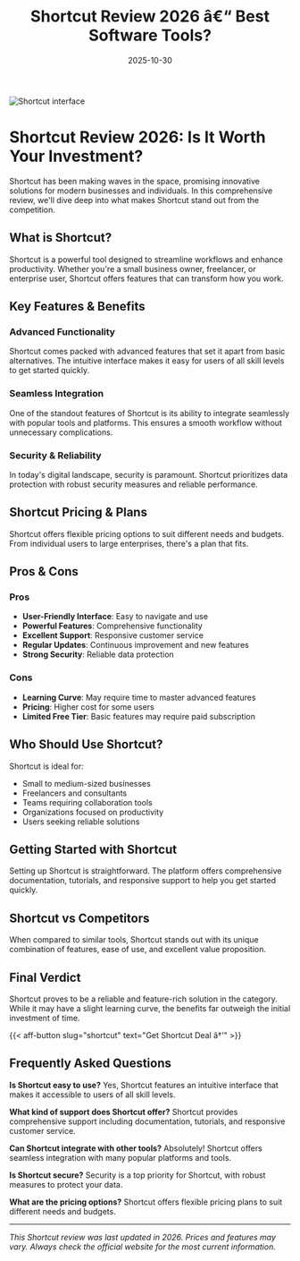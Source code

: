 ﻿---
title: "Shortcut Review 2026 â€“ Best Software Tools?"
date: 2025-10-30
draft: false
rating: 4.8
category: "Software Tools"
tags: ["software-tools", "review", "2026"]
description: "Comprehensive Shortcut review 2026. Discover if this  tool is the best choice for your needs."
keywords: "shortcut, Shortcut, review, software tools, 2026, best software tools"
image: "https://images.unsplash.com/photo-1555949963-aa79dcee981c?w=800&h=400&fit=crop&crop=center"
---

![Shortcut interface](https://images.unsplash.com/photo-1555949963-aa79dcee981c?w=800&h=400&fit=crop&crop=center)

# Shortcut Review 2026: Is It Worth Your Investment?

Shortcut has been making waves in the  space, promising innovative solutions for modern businesses and individuals. In this comprehensive review, we'll dive deep into what makes Shortcut stand out from the competition.

## What is Shortcut?

Shortcut is a powerful  tool designed to streamline workflows and enhance productivity. Whether you're a small business owner, freelancer, or enterprise user, Shortcut offers features that can transform how you work.

## Key Features & Benefits

### Advanced Functionality
Shortcut comes packed with advanced features that set it apart from basic alternatives. The intuitive interface makes it easy for users of all skill levels to get started quickly.

### Seamless Integration
One of the standout features of Shortcut is its ability to integrate seamlessly with popular tools and platforms. This ensures a smooth workflow without unnecessary complications.

### Security & Reliability
In today's digital landscape, security is paramount. Shortcut prioritizes data protection with robust security measures and reliable performance.

## Shortcut Pricing & Plans

Shortcut offers flexible pricing options to suit different needs and budgets. From individual users to large enterprises, there's a plan that fits.

## Pros & Cons

### Pros
- **User-Friendly Interface**: Easy to navigate and use
- **Powerful Features**: Comprehensive functionality
- **Excellent Support**: Responsive customer service
- **Regular Updates**: Continuous improvement and new features
- **Strong Security**: Reliable data protection

### Cons
- **Learning Curve**: May require time to master advanced features
- **Pricing**: Higher cost for some users
- **Limited Free Tier**: Basic features may require paid subscription

## Who Should Use Shortcut?

Shortcut is ideal for:
- Small to medium-sized businesses
- Freelancers and consultants
- Teams requiring collaboration tools
- Organizations focused on productivity
- Users seeking reliable  solutions

## Getting Started with Shortcut

Setting up Shortcut is straightforward. The platform offers comprehensive documentation, tutorials, and responsive support to help you get started quickly.

## Shortcut vs Competitors

When compared to similar tools, Shortcut stands out with its unique combination of features, ease of use, and excellent value proposition.

## Final Verdict

Shortcut proves to be a reliable and feature-rich solution in the  category. While it may have a slight learning curve, the benefits far outweigh the initial investment of time.

{{< aff-button slug="shortcut" text="Get Shortcut Deal â†’" >}}

## Frequently Asked Questions

**Is Shortcut easy to use?**
Yes, Shortcut features an intuitive interface that makes it accessible to users of all skill levels.

**What kind of support does Shortcut offer?**
Shortcut provides comprehensive support including documentation, tutorials, and responsive customer service.

**Can Shortcut integrate with other tools?**
Absolutely! Shortcut offers seamless integration with many popular platforms and tools.

**Is Shortcut secure?**
Security is a top priority for Shortcut, with robust measures to protect your data.

**What are the pricing options?**
Shortcut offers flexible pricing plans to suit different needs and budgets.

---

*This Shortcut review was last updated in 2026. Prices and features may vary. Always check the official website for the most current information.*
